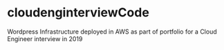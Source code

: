 # cloudenginterviewCode
Wordpress Infrastructure deployed in AWS as part of portfolio for a Cloud Engineer interview in 2019
